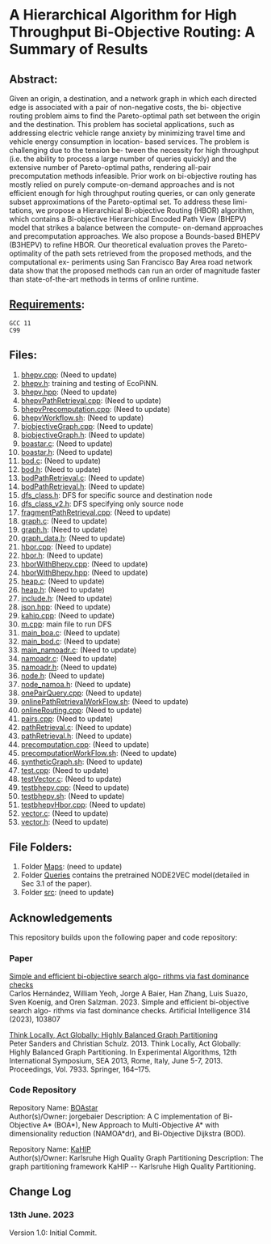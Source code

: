 # A Hierarchical Algorithm for High Throughput Bi-Objective Routing: A Summary of Results

## Abstract:

Given an origin, a destination, and a network graph in which each
directed edge is associated with a pair of non-negative costs, the bi-
objective routing problem aims to find the Pareto-optimal path set
between the origin and the destination. This problem has societal
applications, such as addressing electric vehicle range anxiety by
minimizing travel time and vehicle energy consumption in location-
based services. The problem is challenging due to the tension be-
tween the necessity for high throughput (i.e. the ability to process
a large number of queries quickly) and the extensive number of
Pareto-optimal paths, rendering all-pair precomputation methods
infeasible. Prior work on bi-objective routing has mostly relied on
purely compute-on-demand approaches and is not efficient enough
for high throughput routing queries, or can only generate subset
approximations of the Pareto-optimal set. To address these limi-
tations, we propose a Hierarchical Bi-objective Routing (HBOR)
algorithm, which contains a Bi-objective Hierarchical Encoded Path
View (BHEPV) model that strikes a balance between the compute-
on-demand approaches and precomputation approaches. We also
propose a Bounds-based BHEPV (B3HEPV) to refine HBOR. Our
theoretical evaluation proves the Pareto-optimality of the path sets
retrieved from the proposed methods, and the computational ex-
periments using San Francisco Bay Area road network data show
that the proposed methods can run an order of magnitude faster
than state-of-the-art methods in terms of online runtime.

## [Requirements](https://github.com/yang-mingzhou/biobjectiveRouting):
```
GCC 11
C99
```
## Files:
1. [bhepv.cpp](https://github.com/yang-mingzhou/biobjectiveRouting/blob/main/src/bhepv.cpp): (Need to update)
2. [bhepv.h](https://github.com/yang-mingzhou/biobjectiveRouting/blob/main/src/bhepv.h): training and testing of EcoPiNN.
3. [bhepv.hpp](https://github.com/yang-mingzhou/biobjectiveRouting/blob/main/src/bhepv.hpp): (Need to update)
4. [bhepvPathRetrieval.cpp](https://github.com/yang-mingzhou/biobjectiveRouting/blob/main/src/bhepvPathRetrieval.cpp): (Need to update)
5. [bhepvPrecomputation.cpp](https://github.com/yang-mingzhou/biobjectiveRouting/blob/main/src/bhepvPrecomputation.cpp): (Need to update)
6. [bhepvWorkflow.sh](https://github.com/yang-mingzhou/biobjectiveRouting/blob/main/src/bhepvWorkflow.sh): (Need to update)
7. [biobjectiveGraph.cpp](https://github.com/yang-mingzhou/biobjectiveRouting/blob/main/src/biobjectiveGraph.cpp): (Need to update)
8. [biobjectiveGraph.h](https://github.com/yang-mingzhou/biobjectiveRouting/blob/main/src/biobjectiveGraph.h): (Need to update)
9. [boastar.c](https://github.com/yang-mingzhou/biobjectiveRouting/blob/main/src/boastar.c): (Need to update)
10. [boastar.h](https://github.com/yang-mingzhou/biobjectiveRouting/blob/main/src/boastar.h): (Need to update)
11. [bod.c](https://github.com/yang-mingzhou/biobjectiveRouting/blob/main/src/bod.c): (Need to update)
12. [bod.h](https://github.com/yang-mingzhou/biobjectiveRouting/blob/main/src/bod.h): (Need to update)
13. [bodPathRetrieval.c](https://github.com/yang-mingzhou/biobjectiveRouting/blob/main/src/bodPathRetrieval.c): (Need to update)
14. [bodPathRetrieval.h](https://github.com/yang-mingzhou/biobjectiveRouting/blob/main/src/bodPathRetrieval.h): (Need to update)
15. [dfs_class.h](https://github.com/yang-mingzhou/biobjectiveRouting/blob/main/src/dfs_class.h): DFS for specific source and destination node
16. [dfs_class_v2.h](https://github.com/yang-mingzhou/biobjectiveRouting/blob/main/src/dfs_class_v2.h): DFS specifying only source node
17. [fragmentPathRetrieval.cpp](https://github.com/yang-mingzhou/biobjectiveRouting/blob/main/src/fragmentPathRetrieval.cpp): (Need to update)
18. [graph.c](https://github.com/yang-mingzhou/biobjectiveRouting/blob/main/src/graph.c): (Need to update)
19. [graph.h](https://github.com/yang-mingzhou/biobjectiveRouting/blob/main/src/graph.h): (Need to update)
20. [graph_data.h](https://github.com/yang-mingzhou/biobjectiveRouting/blob/main/src/graph_data.h): (Need to update)
21. [hbor.cpp](https://github.com/yang-mingzhou/biobjectiveRouting/blob/main/src/hbor.cpp): (Need to update)
22. [hbor.h](https://github.com/yang-mingzhou/biobjectiveRouting/blob/main/src/hbor.h): (Need to update)
23. [hborWithBhepv.cpp](https://github.com/yang-mingzhou/biobjectiveRouting/blob/main/src/hborWithBhepv.cpp): (Need to update)
24. [hborWithBhepv.hpp](https://github.com/yang-mingzhou/biobjectiveRouting/blob/main/src/hborWithBhepv.hpp): (Need to update)
25. [heap.c](https://github.com/yang-mingzhou/biobjectiveRouting/blob/main/src/heap.c): (Need to update)
26. [heap.h](https://github.com/yang-mingzhou/biobjectiveRouting/blob/main/src/heap.h): (Need to update)
27. [include.h](https://github.com/yang-mingzhou/biobjectiveRouting/blob/main/src/include.h): (Need to update)
28. [json.hpp](https://github.com/yang-mingzhou/biobjectiveRouting/blob/main/src/json.hpp): (Need to update)
29. [kahip.cpp](https://github.com/yang-mingzhou/biobjectiveRouting/blob/main/src/kahip.cpp): (Need to update)
30. [m.cpp](https://github.com/yang-mingzhou/biobjectiveRouting/blob/main/src/m.cpp): main file to run DFS 
31. [main_boa.c](https://github.com/yang-mingzhou/biobjectiveRouting/blob/main/src/main_boa.c): (Need to update)
32. [main_bod.c](https://github.com/yang-mingzhou/biobjectiveRouting/blob/main/src/main_bod.c): (Need to update)
33. [main_namoadr.c](https://github.com/yang-mingzhou/biobjectiveRouting/blob/main/src/main_namoadr.c): (Need to update)
34. [namoadr.c](https://github.com/yang-mingzhou/biobjectiveRouting/blob/main/src/namoadr.c): (Need to update)
35. [namoadr.h](https://github.com/yang-mingzhou/biobjectiveRouting/blob/main/src/namoadr.h): (Need to update)
36. [node.h](https://github.com/yang-mingzhou/biobjectiveRouting/blob/main/src/node.h): (Need to update)
37. [node_namoa.h](https://github.com/yang-mingzhou/biobjectiveRouting/blob/main/src/node_namoa.h): (Need to update)
38. [onePairQuery.cpp](https://github.com/yang-mingzhou/biobjectiveRouting/blob/main/src/onePairQuery.cpp): (Need to update)
39. [onlinePathRetrievalWorkFlow.sh](https://github.com/yang-mingzhou/biobjectiveRouting/blob/main/src/onlinePathRetrievalWorkFlow.sh): (Need to update)
40. [onlineRouting.cpp](https://github.com/yang-mingzhou/biobjectiveRouting/blob/main/src/onlineRouting.cpp): (Need to update)
41. [pairs.cpp](https://github.com/yang-mingzhou/biobjectiveRouting/blob/main/src/pairs.cpp): (Need to update)
42. [pathRetrieval.c](https://github.com/yang-mingzhou/biobjectiveRouting/blob/main/src/pathRetrieval.c): (Need to update)
43. [pathRetrieval.h](https://github.com/yang-mingzhou/biobjectiveRouting/blob/main/src/pathRetrieval.h): (Need to update)
44. [precomputation.cpp](https://github.com/yang-mingzhou/biobjectiveRouting/blob/main/src/precomputation.cpp): (Need to update)
45. [precomputationWorkFlow.sh](https://github.com/yang-mingzhou/biobjectiveRouting/blob/main/src/precomputationWorkFlow.sh): (Need to update)
46. [syntheticGraph.sh](https://github.com/yang-mingzhou/biobjectiveRouting/blob/main/src/syntheticGraph.sh): (Need to update)
47. [test.cpp](https://github.com/yang-mingzhou/biobjectiveRouting/blob/main/src/test.cpp): (Need to update)
48. [testVector.c](https://github.com/yang-mingzhou/biobjectiveRouting/blob/main/src/testVector.c): (Need to update)
49. [testbhepv.cpp](https://github.com/yang-mingzhou/biobjectiveRouting/blob/main/src/testbhepv.cpp): (Need to update)
50. [testbhepv.sh](https://github.com/yang-mingzhou/biobjectiveRouting/blob/main/src/testbhepv.sh): (Need to update)
51. [testbhepvHbor.cpp](https://github.com/yang-mingzhou/biobjectiveRouting/blob/main/src/testbhepvHbor.cpp): (Need to update)
52. [vector.c](https://github.com/yang-mingzhou/biobjectiveRouting/blob/main/src/vector.c): (Need to update)
53. [vector.h](https://github.com/yang-mingzhou/biobjectiveRouting/blob/main/src/vector.h): (Need to update)


## File Folders:

1. Folder [Maps](https://github.com/yang-mingzhou/biobjectiveRouting/tree/main/Maps): (need to update)
2. Folder [Queries](https://github.com/yang-mingzhou/biobjectiveRouting/tree/main/Queries) contains the pretrained NODE2VEC model(detailed in Sec 3.1 of the paper).
3. Folder [src](https://github.com/yang-mingzhou/biobjectiveRouting/tree/main/src): (need to update)

## Acknowledgements

This repository builds upon the following paper and code repository:

### Paper
[Simple and efficient bi-objective search algo-
rithms via fast dominance checks](https://www.sciencedirect.com/science/article/pii/S0004370222001473)  
Carlos Hernández, William Yeoh, Jorge A Baier, Han Zhang, Luis Suazo, Sven
Koenig, and Oren Salzman. 2023. Simple and efficient bi-objective search algo-
rithms via fast dominance checks. Artificial Intelligence 314 (2023), 103807

[Think Locally, Act Globally: Highly
Balanced Graph Partitioning](https://link.springer.com/chapter/10.1007/978-3-642-38527-8_16)  
Peter Sanders and Christian Schulz. 2013. Think Locally, Act Globally: Highly
Balanced Graph Partitioning. In Experimental Algorithms, 12th International
Symposium, SEA 2013, Rome, Italy, June 5-7, 2013. Proceedings, Vol. 7933. Springer,
164–175.

### Code Repository
Repository Name: [BOAstar](https://github.com/jorgebaier/BOAstar/)  
Author(s)/Owner: jorgebaier 
Description: A C implementation of Bi-Objective A* (BOA*), New Approach to Multi-Objective A* with dimensionality reduction (NAMOA*dr), and Bi-Objective Dijkstra (BOD). 

Repository Name: [KaHIP](https://github.com/KaHIP/KaHIP)  
Author(s)/Owner: Karlsruhe High Quality Graph Partitioning 
Description: The graph partitioning framework KaHIP -- Karlsruhe High Quality Partitioning.

Change Log
-----

### 13th June. 2023
Version 1.0: Initial Commit.
